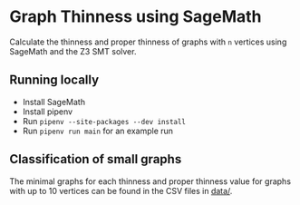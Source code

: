 # Graph Thinness using SageMath

Calculate the thinness and proper thinness of graphs with `n` vertices using SageMath and the Z3 SMT solver.

## Running locally
- Install SageMath
- Install pipenv
- Run `pipenv --site-packages --dev install`
- Run `pipenv run main` for an example run

## Classification of small graphs
The minimal graphs for each thinness and proper thinness value for graphs with up to 10 vertices can be found in the CSV files in [data/](data/).
